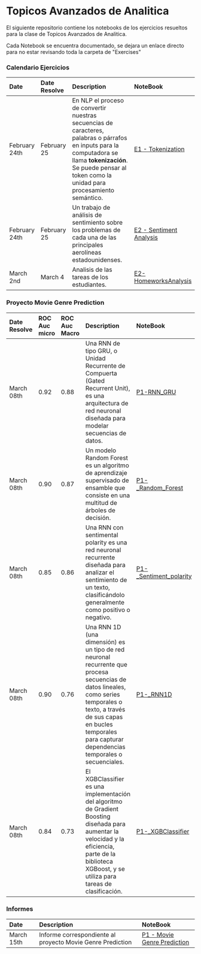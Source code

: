 
# Topicos Avanzados de Analitica

El siguiente repositorio contiene los notebooks de los ejercicios resueltos para la clase de Topicos Avanzados de Analitica. 

Cada Notebook se encuentra documentado, se dejara un enlace directo para no estar revisando toda la carpeta de "Exercises"

 ### Calendario Ejercicios
| Date | Date Resolve         | Description          | NoteBook |
| :----| :----| :------------- | :------------- | 
| February 24th | February 25 |  En NLP el proceso de convertir nuestras secuencias de caracteres, palabras o párrafos en inputs para la computadora se llama **tokenización**. Se puede pensar al token como la unidad para procesamiento semántico. | [E1 - Tokenization](https://github.com/DavidVilem/AdvancedTopicsAnalytics_Exercises/blob/main/Exercises/L1-Tokenization.ipynb)| 
| February 24th | February 25 |  Un trabajo de análisis de sentimiento sobre los problemas de cada una de las principales aerolíneas estadounidenses.  | [E2 - Sentiment Analysis](https://github.com/DavidVilem/AdvancedTopicsAnalytics_Exercises/blob/main/Exercises/E1-SentimentPrediction.ipynb)| 
| March 2nd | March 4 |  Analisis de las tareas de los estudiantes.  | [E2-HomeworksAnalysis](https://github.com/DavidVilem/AdvancedTopicsAnalytics_Exercises/blob/main/Exercises/E2_HomeworksAnalysis.ipynb)| 

 ### Proyecto Movie Genre Prediction

  Date Resolve | ROC Auc micro  | ROC Auc Macro       | Description          | NoteBook |
| :----| :----| :----| :------------- | :------------- | 
| March 08th | 0.92 | 0.88 | Una RNN de tipo GRU, o Unidad Recurrente de Compuerta (Gated Recurrent Unit), es una arquitectura de red neuronal diseñada para modelar secuencias de datos.  | [P1-RNN_GRU](https://github.com/DavidVilem/AdvancedTopicsAnalytics_Exercises/blob/main/Exercises/Proyecto_Movie/Proyecto_GRU.ipynb)| 
| March 08th | 0.90 | 0.87 | Un modelo Random Forest es un algoritmo de aprendizaje supervisado de ensamble que consiste en una multitud de árboles de decisión.  | [P1-_Random_Forest](https://github.com/DavidVilem/AdvancedTopicsAnalytics_Exercises/blob/main/Exercises/Proyecto_Movie/Proyecto_Random_Forest_P1_MovieGenrePrediction.ipynb)| 
| March 08th | 0.85 | 0.86 | Una RNN con sentimental polarity es una red neuronal recurrente diseñada para analizar el sentimiento de un texto, clasificándolo generalmente como positivo o negativo. | [P1-_Sentiment_polarity](https://github.com/DavidVilem/AdvancedTopicsAnalytics_Exercises/blob/main/Exercises/Proyecto_Movie/sentiment_polarity_P1_MovieGenrePrediction.ipynb)| 
| March 08th | 0.90 | 0.76 | Una RNN 1D (una dimensión) es un tipo de red neuronal recurrente que procesa secuencias de datos lineales, como series temporales o texto, a través de sus capas en bucles temporales para capturar dependencias temporales o secuenciales. | [P1-_RNN1D](https://github.com/DavidVilem/AdvancedTopicsAnalytics_Exercises/blob/main/Exercises/Proyecto_Movie/Proyecto_RNN1D_P1_MovieGenrePrediction.ipynb)| 
| March 08th | 0.84 | 0.73 | El XGBClassifier es una implementación del algoritmo de Gradient Boosting diseñada para aumentar la velocidad y la eficiencia, parte de la biblioteca XGBoost, y se utiliza para tareas de clasificación. | [P1-_XGBClassifier](https://github.com/DavidVilem/AdvancedTopicsAnalytics_Exercises/blob/main/Exercises/Proyecto_Movie/XGBClassifier_P1_MovieGenrePrediction.ipynb)| 


### Informes
| Date |  Description          | NoteBook |
| :----| :------------- | :------------- | 
| March 15th | Informe correspondiente al proyecto Movie Genre Prediction | [P1 - Movie Genre Prediction](https://github.com/DavidVilem/AdvancedTopicsAnalytics_Exercises/blob/main/Reports/Informe%20Movie%20Genre%20Prediction.pdf)| 




